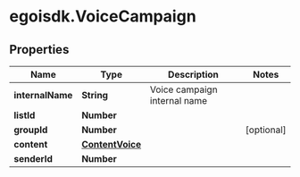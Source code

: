 # egoisdk.VoiceCampaign

## Properties

Name | Type | Description | Notes
------------ | ------------- | ------------- | -------------
**internalName** | **String** | Voice campaign internal name | 
**listId** | **Number** |  | 
**groupId** | **Number** |  | [optional] 
**content** | [**ContentVoice**](ContentVoice.md) |  | 
**senderId** | **Number** |  | 


